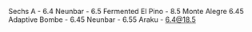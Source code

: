 Sechs A - 6.4
Neunbar - 6.5
Fermented El Pino - 8.5
Monte Alegre 6.45 Adaptive
Bombe - 6.45
Neunbar - 6.55
Araku - 6.4@18.5